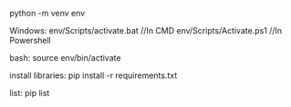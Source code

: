 python -m venv env

Windows:
env/Scripts/activate.bat //In CMD
env/Scripts/Activate.ps1 //In Powershell

bash:
source env/bin/activate

install libraries:
pip install -r requirements.txt

list:
pip list

